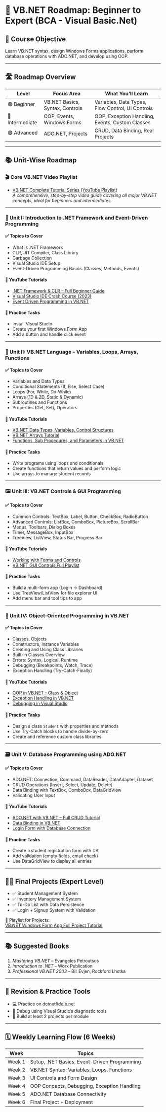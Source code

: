 # 📘 VB.NET Roadmap: Beginner to Expert (BCA - Visual Basic.Net)

## 🎯 Course Objective  
Learn VB.NET syntax, design Windows Forms applications, perform database operations with ADO.NET, and develop using OOP.

---

## 🛣️ Roadmap Overview

| Level       | Focus Area                  | What You'll Learn                                               |
|-------------|-----------------------------|------------------------------------------------------------------|
| 🟢 Beginner  | VB.NET Basics, Syntax, Controls | Variables, Data Types, Flow Control, UI Controls                |
| 🔵 Intermediate | OOP, Events, Windows Forms     | OOP, Exception Handling, Events, Custom Classes                 |
| 🟣 Advanced  | ADO.NET, Projects             | CRUD, Data Binding, Real Projects                              |

---

## 📚 Unit-Wise Roadmap
### 🎬 Core VB.NET Video Playlist
- [VB.NET Complete Tutorial Series (YouTube Playlist)](https://www.youtube.com/playlist?list=PLS1QulWo1RIYLpgVN_CpXbkOQoYJTItzg)  
    *A comprehensive, step-by-step video guide covering all major VB.NET concepts, ideal for beginners and intermediates.*


---

### 🧩 Unit I: Introduction to .NET Framework and Event-Driven Programming

#### ✅ Topics to Cover
- What is .NET Framework
- CLR, JIT Compiler, Class Library
- Garbage Collection
- Visual Studio IDE Setup
- Event-Driven Programming Basics (Classes, Methods, Events)

#### 🎥 YouTube Tutorials
- [.NET Framework & CLR – Full Beginner Guide](https://www.youtube.com/watch?v=fis26HvvDII)
- [Visual Studio IDE Crash Course (2023)](https://www.youtube.com/watch?v=MH6G3gMXZ_4)
- [Event Driven Programming in VB.NET](https://www.youtube.com/watch?v=JDGrwDkC0O8)

#### 📌 Practice Tasks
- Install Visual Studio
- Create your first Windows Form App
- Add a button and handle click event

---

### 🔣 Unit II: VB.NET Language – Variables, Loops, Arrays, Functions

#### ✅ Topics to Cover
- Variables and Data Types
- Conditional Statements (If, Else, Select Case)
- Loops (For, While, Do-While)
- Arrays (1D & 2D, Static & Dynamic)
- Subroutines and Functions
- Properties (Get, Set), Operators

#### 🎥 YouTube Tutorials
- [VB.NET Data Types, Variables, Control Structures](https://www.youtube.com/watch?v=2yrL_E2wqxQ)
- [VB.NET Arrays Tutorial](https://www.youtube.com/watch?v=U-Ekg1mGBMY)
- [Functions, Sub Procedures, and Parameters in VB.NET](https://www.youtube.com/watch?v=mK8AfLVN8cQ)

#### 📌 Practice Tasks
- Write programs using loops and conditionals
- Create functions that return values and perform logic
- Use arrays to manage student records

---

### 🖼️ Unit III: VB.NET Controls & GUI Programming

#### ✅ Topics to Cover
- Common Controls: TextBox, Label, Button, CheckBox, RadioButton
- Advanced Controls: ListBox, ComboBox, PictureBox, ScrollBar
- Menus, Toolbars, Dialog Boxes
- Timer, MessageBox, InputBox
- TreeView, ListView, Status Bar, Progress Bar

#### 🎥 YouTube Tutorials
- [Working with Forms and Controls](https://www.youtube.com/watch?v=BEpXZfRpZPk)
- [VB.NET GUI Controls Full Playlist](https://www.youtube.com/playlist?list=PLS1QulWo1RIb9WVQGJ_vh-RQusbZgO_As)

#### 📌 Practice Tasks
- Build a multi-form app (Login -> Dashboard)
- Use TreeView/ListView for file explorer UI
- Add menu bar and tool tips to app

---

### 🧱 Unit IV: Object-Oriented Programming in VB.NET

#### ✅ Topics to Cover
- Classes, Objects
- Constructors, Instance Variables
- Creating and Using Class Libraries
- Built-in Classes Overview
- Errors: Syntax, Logical, Runtime
- Debugging (Breakpoints, Watch, Trace)
- Exception Handling (Try-Catch-Finally)

#### 🎥 YouTube Tutorials
- [OOP in VB.NET - Class & Object](https://www.youtube.com/watch?v=CPtG3vGQgfk)
- [Exception Handling in VB.NET](https://www.youtube.com/watch?v=jc6W8-Bdp-c)
- [Debugging in Visual Studio](https://www.youtube.com/watch?v=UDz7-iESE7I)

#### 📌 Practice Tasks
- Design a class `Student` with properties and methods
- Use Try-Catch blocks to handle divide-by-zero
- Create and reference custom class libraries

---

### 🗃️ Unit V: Database Programming using ADO.NET

#### ✅ Topics to Cover
- ADO.NET: Connection, Command, DataReader, DataAdapter, Dataset
- CRUD Operations (Insert, Select, Update, Delete)
- Data Binding with TextBox, ComboBox, DataGridView
- Validating User Input

#### 🎥 YouTube Tutorials
- [ADO.NET with VB.NET – Full CRUD Tutorial](https://www.youtube.com/watch?v=qHZwlzA7U9E)
- [Data Binding in VB.NET](https://www.youtube.com/watch?v=U1uI5JyyMPQ)
- [Login Form with Database Connection](https://www.youtube.com/watch?v=cGpbHzLZFeY)

#### 📌 Practice Tasks
- Create a student registration form with DB
- Add validation (empty fields, email check)
- Use DataGridView to display all entries

---

## 🧑‍💻 Final Projects (Expert Level)

- ✅ Student Management System
- ✅ Inventory Management System
- ✅ To-Do List with Data Persistence
- ✅ Login + Signup System with Validation

🎥 Playlist for Projects:  
[VB.NET Windows Form App Full Project Tutorial](https://www.youtube.com/playlist?list=PLbGui_ZYuhigfNBreNTZfIr3OeG4z7r3u)

---

## 📚 Suggested Books

1. *Mastering VB.NET* – Evangelos Petroutsos  
2. *Introduction to .NET* – Worx Publication  
3. *Professional VB.NET 2003* – Bill Evjen, Rockford Lhotka  

---

## 🔁 Revision & Practice Tools

- 💻 Practice on [dotnetfiddle.net](https://dotnetfiddle.net/)
- 🧪 Debug using Visual Studio’s diagnostic tools
- 📝 Build at least 2 projects per module

---

## 🗓️ Weekly Learning Flow (6 Weeks)

| Week   | Topics                                           |
|--------|--------------------------------------------------|
| Week 1 | Setup, .NET Basics, Event-Driven Programming     |
| Week 2 | VB.NET Syntax: Variables, Loops, Functions       |
| Week 3 | UI Controls and Form Design                      |
| Week 4 | OOP Concepts, Debugging, Exception Handling      |
| Week 5 | ADO.NET Database Connectivity                    |
| Week 6 | Final Project + Deployment                       |

